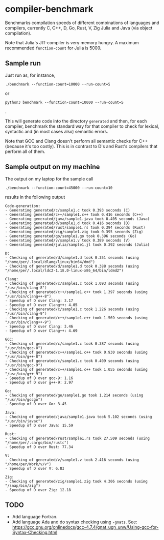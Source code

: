 # compiler-benchmark

Benchmarks compilation speeds of different combinations of languages and
compilers, currently C, C++, D, Go, Rust, V, Zig Julia and Java (via object
compilation).

Note that Julia's JIT-compiler is very memory hungry. A maximum recommended
`function-count` for Julia is 5000.

## Sample run

Just run as, for instance,

    ./benchmark --function-count=10000 --run-count=5

or

    python3 benchmark --function-count=10000 --run-count=5

.

This will generate code into the directory `generated` and then, for each
compiler, benchmark the standard way for that compiler to check for lexical,
syntactic and (in most cases also) semantic errors.

Note that GCC and Clang doesn't perform all semantic checks for C++ (because
it's too costly). This is in contrast to D's and Rust's compilers that perform
all of them.

## Sample output on my machine

The output on my laptop for the sample call

    ./benchmark --function-count=45000 --run-count=10

results in the following output

```
Code-generation:
- Generating generated/c/sample1.c took 0.393 seconds (C)
- Generating generated/c++/sample1.c++ took 0.416 seconds (C++)
- Generating generated/java/sample1.java took 0.405 seconds (Java)
- Generating generated/d/sample1.d took 0.416 seconds (D)
- Generating generated/rust/sample1.rs took 0.394 seconds (Rust)
- Generating generated/zig/sample1.zig took 0.395 seconds (Zig)
- Generating generated/go/sample1.go took 0.396 seconds (Go)
- Generating generated/v/sample1.v took 0.389 seconds (V)
- Generating generated/julia/sample1.jl took 0.392 seconds (Julia)

D:
- Checking of generated/d/sample1.d took 0.351 seconds (using "/home/per/.local/dlang/linux/bin64/dmd")
- Checking of generated/d/sample1.d took 0.388 seconds (using "/home/per/.local/ldc2-1.18.0-linux-x86_64/bin/ldmd2")

Clang:
- Checking of generated/c/sample1.c took 1.093 seconds (using "/usr/bin/clang-8")
- Checking of generated/c++/sample1.c++ took 1.397 seconds (using "/usr/bin/clang++-8")
- Speedup of D over Clang: 3.17
- Speedup of D over Clang++: 4.05
- Checking of generated/c/sample1.c took 1.226 seconds (using "/usr/bin/clang-9")
- Checking of generated/c++/sample1.c++ took 1.569 seconds (using "/usr/bin/clang++-9")
- Speedup of D over Clang: 3.46
- Speedup of D over Clang++: 4.69

GCC:
- Checking of generated/c/sample1.c took 0.387 seconds (using "/usr/bin/gcc-8")
- Checking of generated/c++/sample1.c++ took 0.930 seconds (using "/usr/bin/g++-8")
- Checking of generated/c/sample1.c took 0.409 seconds (using "/usr/bin/gcc-9")
- Checking of generated/c++/sample1.c++ took 1.055 seconds (using "/usr/bin/g++-9")
- Speedup of D over gcc-9: 1.16
- Speedup of D over g++-9: 2.97

Go:
- Checking of generated/go/sample1.go took 1.214 seconds (using "/usr/bin/gccgo")
- Speedup of D over Go: 3.45

Java:
- Checking of generated/java/sample1.java took 5.102 seconds (using "/usr/bin/javac")
- Speedup of D over Java: 15.59

Rust:
- Checking of generated/rust/sample1.rs took 27.509 seconds (using "/home/per/.cargo/bin/rustc")
- Speedup of D over Rust: 77.34

V:
- Checking of generated/v/sample1.v took 2.416 seconds (using "/home/per/Work/v/v")
- Speedup of D over V: 6.83

Zig:
- Checking of generated/zig/sample1.zig took 4.306 seconds (using "/snap/bin/zig")
- Speedup of D over Zig: 12.18
```

## TODO

- Add language Fortran.
- Add language Ada and do syntax checking using `-gnats`. See: https://gcc.gnu.org/onlinedocs/gcc-4.7.4/gnat_ugn_unw/Using-gcc-for-Syntax-Checking.html
